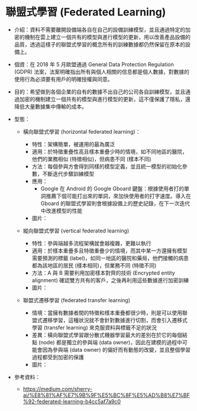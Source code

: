 # 聯盟式學習 (Federated Learning)

* 介紹：資料不需要離開設備端各自在自己的設備訓練模型，並且通過特定的加密的機制在雲上建立一個共有的模型與進行模型的更新，用以改善產品設備的品質，透過這樣子的聯盟式學習的概念所有的訓練數據都仍然保留在原本的設備上。
* 個資：在 2018 年 5 月歐盟通過 General Data Protection Regulation (GDPR) 法案，法案明確指出所有與個人相關的信息都是個人數據，對數據的使用行為必須要有用戶的明確授權與同意。
* 目的：希望做到各個企業的自有的數據不出自己的公司各自訓練模型，並且通過加密的機制建立一個共有的模型與進行模型的更新，這不僅保護了隱私，還降低大量數據集中傳輸的成本。
* 型態：
  * 橫向聯盟式學習 (horizontal federated learning)：
    * 特性：架構簡單，被運用的最為廣泛
    * 適用：於特徵重疊性高且樣本重疊少時的情境，如不同地區的醫院，他們的業務相似 (特徵相似)，但病患不同 (樣本不同)
    * 方法：每個參與方會得到同樣的模型定義，並且統一模型的初始化參數，不斷迭代步驟訓練模型
    * 應用：
      * Google 在 Android 的 Google Gboard 鍵盤：根據使用者打的單詞推薦下個可能打出來的單詞，來加快使用者的打字速度。導入在 Gboard 的聯盟式學習則會根據設備上的歷史記錄，在下一次迭代中改進模型的性能
    * 圖片：
    
  * 縱向聯盟式學習 (vertical federated learning)
    * 特性：參與端越多流程架構就會越複雜，更難以執行
    * 適用：於樣本重疊多且特徵重疊少的情境，而其中某一方還擁有模型需要預測的標籤 (label)，如同一地區的醫院和藥局，他們接觸的病患都為該地區的居民 (樣本相同)，但業務不同 (特徵不同)
    * 方法：A 與 B 需要利用加密樣本對齊的技術 (Encrypted entity alignment) 確認雙方共有的客戶，之後再利用這些數據進行加密訓練
    * 圖片：
    
  * 聯盟式遷移學習 (federated transfer learning)
    * 情境：當擁有數據者間的特徵和樣本重疊都很少時，則是可以使用聯盟式遷移學習，這種狀況就不會針對數據進行切割，而會引入遷移式學習 (transfer learning) 來克服資料與標籤不足的狀況
    * 差異：橫向聯盟式學習跟分散式機器學習最大的差別在於它的每個結點 (node) 都是獨立的參與端 (data owner)，因此在建模的過程中可能會因為參與端 (data owner) 的偏好而有動態的改變，並且整個學習過程都受到加密的保護
    * 圖片：    
    
* 參考資料：
  * https://medium.com/sherry-ai/%E8%81%AF%E7%9B%9F%E5%BC%8F%E5%AD%B8%E7%BF%92-federated-learning-b4cc5af7a9c0
